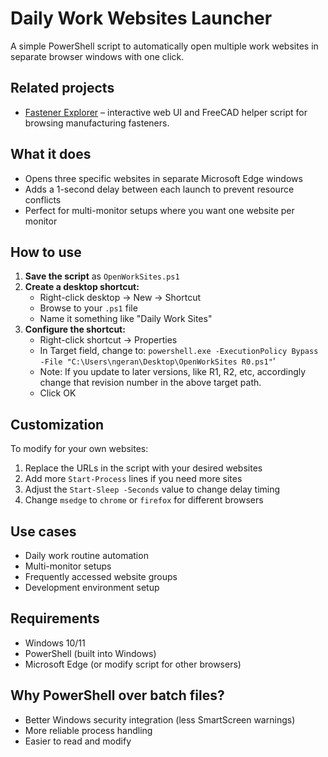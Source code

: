 # Daily Work Websites Launcher

A simple PowerShell script to automatically open multiple work websites in separate browser windows with one click.

## Related projects

- [Fastener Explorer](../fastener-gallery/README.md) – interactive web UI and
  FreeCAD helper script for browsing manufacturing fasteners.

## What it does
- Opens three specific websites in separate Microsoft Edge windows
- Adds a 1-second delay between each launch to prevent resource conflicts
- Perfect for multi-monitor setups where you want one website per monitor

## How to use

1. **Save the script** as `OpenWorkSites.ps1`
2. **Create a desktop shortcut:**
   - Right-click desktop → New → Shortcut
   - Browse to your `.ps1` file
   - Name it something like "Daily Work Sites"
3. **Configure the shortcut:**
   - Right-click shortcut → Properties
   - In Target field, change to: `powershell.exe -ExecutionPolicy Bypass -File "C:\Users\ngeran\Desktop\OpenWorkSites R0.ps1"`'
   - Note: If you update to later versions, like R1, R2, etc, accordingly change that revision number in the above target path.
   - Click OK

## Customization

To modify for your own websites:
1. Replace the URLs in the script with your desired websites
2. Add more `Start-Process` lines if you need more sites
3. Adjust the `Start-Sleep -Seconds` value to change delay timing
4. Change `msedge` to `chrome` or `firefox` for different browsers

## Use cases
- Daily work routine automation
- Multi-monitor setups
- Frequently accessed website groups
- Development environment setup

## Requirements
- Windows 10/11
- PowerShell (built into Windows)
- Microsoft Edge (or modify script for other browsers)

## Why PowerShell over batch files?
- Better Windows security integration (less SmartScreen warnings)
- More reliable process handling
- Easier to read and modify
